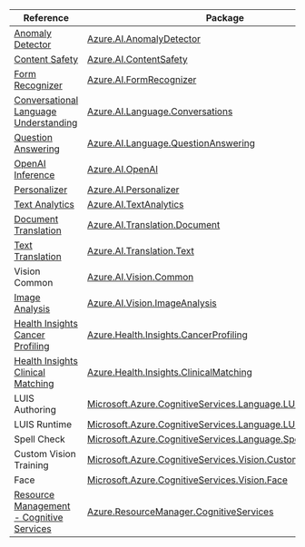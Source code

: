 | Reference | Package | Source |
|---|---|---|
|[Anomaly Detector](ai.anomalydetector-readme.md)|[Azure.AI.AnomalyDetector](https://www.nuget.org/packages/Azure.AI.AnomalyDetector)|[GitHub](https://github.com/Azure/azure-sdk-for-net/blob/main/sdk/anomalydetector/Azure.AI.AnomalyDetector)|
|[Content Safety](ai.contentsafety-readme.md)|[Azure.AI.ContentSafety](https://www.nuget.org/packages/Azure.AI.ContentSafety)|[GitHub](https://github.com/Azure/azure-sdk-for-net/blob/main/sdk/contentsafety/Azure.AI.ContentSafety)|
|[Form Recognizer](ai.formrecognizer-readme.md)|[Azure.AI.FormRecognizer](https://www.nuget.org/packages/Azure.AI.FormRecognizer)|[GitHub](https://github.com/Azure/azure-sdk-for-net/blob/main/sdk/formrecognizer/Azure.AI.FormRecognizer)|
|[Conversational Language Understanding](ai.language.conversations-readme.md)|[Azure.AI.Language.Conversations](https://www.nuget.org/packages/Azure.AI.Language.Conversations)|[GitHub](https://github.com/Azure/azure-sdk-for-net/blob/main/sdk/cognitivelanguage/Azure.AI.Language.Conversations)|
|[Question Answering](ai.language.questionanswering-readme.md)|[Azure.AI.Language.QuestionAnswering](https://www.nuget.org/packages/Azure.AI.Language.QuestionAnswering)|[GitHub](https://github.com/Azure/azure-sdk-for-net/blob/main/sdk/cognitivelanguage/Azure.AI.Language.QuestionAnswering)|
|[OpenAI Inference](ai.openai-readme.md)|[Azure.AI.OpenAI](https://www.nuget.org/packages/Azure.AI.OpenAI)|[GitHub](https://github.com/Azure/azure-sdk-for-net/blob/main/sdk/openai/Azure.AI.OpenAI)|
|[Personalizer](ai.personalizer-readme.md)|[Azure.AI.Personalizer](https://www.nuget.org/packages/Azure.AI.Personalizer)|[GitHub](https://github.com/Azure/azure-sdk-for-net/blob/main/sdk/personalizer/Azure.AI.Personalizer)|
|[Text Analytics](ai.textanalytics-readme.md)|[Azure.AI.TextAnalytics](https://www.nuget.org/packages/Azure.AI.TextAnalytics)|[GitHub](https://github.com/Azure/azure-sdk-for-net/blob/main/sdk/textanalytics/Azure.AI.TextAnalytics)|
|[Document Translation](ai.translation.document-readme.md)|[Azure.AI.Translation.Document](https://www.nuget.org/packages/Azure.AI.Translation.Document)|[GitHub](https://github.com/Azure/azure-sdk-for-net/blob/main/sdk/translation/Azure.AI.Translation.Document)|
|[Text Translation](ai.translation.text-readme.md)|[Azure.AI.Translation.Text](https://www.nuget.org/packages/Azure.AI.Translation.Text)|[GitHub](https://github.com/Azure/azure-sdk-for-net/blob/main/sdk/translation/Azure.AI.Translation.Text)|
|Vision Common|[Azure.AI.Vision.Common](https://www.nuget.org/packages/Azure.AI.Vision.Common)|[GitHub](https://github.com/Azure/azure-sdk-for-net/blob/main/)|
|[Image Analysis](ai.vision.imageanalysis-readme.md)|[Azure.AI.Vision.ImageAnalysis](https://www.nuget.org/packages/Azure.AI.Vision.ImageAnalysis)|[GitHub](https://github.com/Azure/azure-sdk-for-net/blob/main/sdk/vision/Azure.AI.Vision.ImageAnalysis)|
|[Health Insights Cancer Profiling](health.insights.cancerprofiling-readme.md)|[Azure.Health.Insights.CancerProfiling](https://www.nuget.org/packages/Azure.Health.Insights.CancerProfiling)|[GitHub](https://github.com/Azure/azure-sdk-for-net/blob/main/sdk/healthinsights/Azure.Health.Insights.CancerProfiling)|
|[Health Insights Clinical Matching](health.insights.clinicalmatching-readme.md)|[Azure.Health.Insights.ClinicalMatching](https://www.nuget.org/packages/Azure.Health.Insights.ClinicalMatching)|[GitHub](https://github.com/Azure/azure-sdk-for-net/blob/main/sdk/healthinsights/Azure.Health.Insights.ClinicalMatching)|
|LUIS Authoring|[Microsoft.Azure.CognitiveServices.Language.LUIS.Authoring](https://www.nuget.org/packages/Microsoft.Azure.CognitiveServices.Language.LUIS.Authoring)|[GitHub](https://github.com/Azure/azure-sdk-for-net/blob/main/)|
|LUIS Runtime|[Microsoft.Azure.CognitiveServices.Language.LUIS.Runtime](https://www.nuget.org/packages/Microsoft.Azure.CognitiveServices.Language.LUIS.Runtime)|[GitHub](https://github.com/Azure/azure-sdk-for-net/blob/main/)|
|Spell Check|[Microsoft.Azure.CognitiveServices.Language.SpellCheck](https://www.nuget.org/packages/Microsoft.Azure.CognitiveServices.Language.SpellCheck)|[GitHub](https://github.com/Azure/azure-sdk-for-net/blob/main/)|
|Custom Vision Training|[Microsoft.Azure.CognitiveServices.Vision.CustomVision.Training](https://www.nuget.org/packages/Microsoft.Azure.CognitiveServices.Vision.CustomVision.Training)|[GitHub](https://github.com/Azure/azure-sdk-for-net/blob/main/)|
|Face|[Microsoft.Azure.CognitiveServices.Vision.Face](https://www.nuget.org/packages/Microsoft.Azure.CognitiveServices.Vision.Face)|[GitHub](https://github.com/Azure/azure-sdk-for-net/blob/main/sdk/cognitiveservices/Vision.Face)|
|[Resource Management - Cognitive Services](resourcemanager.cognitiveservices-readme.md)|[Azure.ResourceManager.CognitiveServices](https://www.nuget.org/packages/Azure.ResourceManager.CognitiveServices)|[GitHub](https://github.com/Azure/azure-sdk-for-net/blob/main/sdk/cognitiveservices/Azure.ResourceManager.CognitiveServices)|
